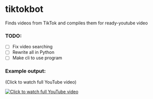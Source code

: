 # tiktokbot
 Finds videos from TikTok and compiles them for ready-youtube video

### TODO:

- [ ] Fix video searching
- [ ] Rewrite all in Python
- [ ] Make cli to use program

### Example output:
(Click to watch full YouTube video)

[![Click to watch full YouTube video](https://github.com/nieopierzony/tiktokbot/blob/main/docs/example.gif)](https://www.youtube.com/watch?v=DhBCXKzanSU)

